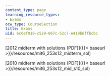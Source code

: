 ```yaml
---
content_type: page
learning_resource_types:
- Exams
ocw_type: CourseSection
title: Exams
uid: 6c6ef910-c529-067c-52c7-e419b6ffbcbc
---
```


[2012 midterm with solutions (PDF)]({{< baseurl >}}/resources/mit6_253s12_midterm_sol)

[2010 midterm with solutions (PDF)]({{< baseurl >}}/resources/mit6_253s12_mid_s10_sol)